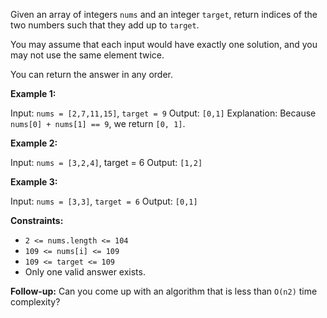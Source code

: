 Given an array of integers `nums` and an integer `target`, return indices of the two numbers such that they add up to `target`.

You may assume that each input would have exactly one solution, and you may not use the same element twice.

You can return the answer in any order.



**Example 1:**

Input: `nums = [2,7,11,15]`, `target = 9`
Output: `[0,1]`
Explanation: Because `nums[0] + nums[1] == 9`, we return `[0, 1]`.

**Example 2:**

Input: `nums = [3,2,4]`, target = 6
Output: `[1,2]`

**Example 3:**

Input: `nums = [3,3]`, `target = 6`
Output: `[0,1]`



**Constraints:**

 - `2 <= nums.length <= 104`
 - `109 <= nums[i] <= 109`
 - `109 <= target <= 109`
 - Only one valid answer exists.


**Follow-up:** Can you come up with an algorithm that is less than `O(n2)` time complexity?